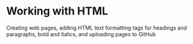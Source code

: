 # Working with HTML
Creating web pages, adding HTML text formatting tags for headings and paragraphs, bold and italics, and uploading pages to GitHub
